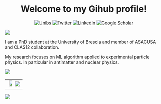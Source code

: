 <h1 align="center">Welcome to my Gihub profile! </h1>

<p align="center">
  <a href="https://drii.unibs.it/?page_id=2764"><img alt="Unibs" title="Unibs" src="https://img.shields.io/badge/UNIBS%20DII-dc002d?style=for-the-badge&color=blue"></a>
  <a href="https://twitter.com/un_gio"><img alt="Twitter" title="Twitter" src="https://img.shields.io/badge/Twitter-1DA1F2?style=for-the-badge&logo=twitter&logoColor=white"/></a>
  <a href="https://www.linkedin.com/in/giovanni-costantini-6b65a010a/"><img alt="LinkedIn" title="LinkedIn"src="https://img.shields.io/badge/linkedin-%230077B5.svg?&style=for-the-badge&logo=linkedin&logoColor=white"></a>
  <a href="https://scholar.google.com/citations?user=xEKuE-EAAAAJ&hl=it"><img alt="Google Scholar" title="Google Scholar"src="https://img.shields.io/badge/scholar-77a9fa.svg?&style=for-the-badge&logo=google-scholar&logoColor=white"></a>
</p>

<a href="https://github.com/404"><img src="https://user-images.githubusercontent.com/73097560/115834477-dbab4500-a447-11eb-908a-139a6edaec5c.gif"></a>

I am a PhD student at the University of Brescia and member of ASACUSA and CLAS12 collaboration.

My research focuses on ML algorithm applied to experimental particle physics. In particular in antimatter and nuclear physics.

<a href="https://github.com/404"><img src="https://user-images.githubusercontent.com/73097560/115834477-dbab4500-a447-11eb-908a-139a6edaec5c.gif"></a>

<table align="center" width="50%">
  <tr>
    <td align="center">
      <img width="49%" src="https://github-readme-stats.vercel.app/api?username=ElettaLiride&count_private=true&theme=radical&show_icons=true" />
      <img src="https://github-readme-stats.vercel.app/api/top-langs/?username=ElettaLiride&layout=compact&title_color=007bff&text_color=e7e7e7&icon_color=007bff&bg_color=171c28">
    </td>
  </tr>
</table>

<a href="https://github.com/404"><img src="https://user-images.githubusercontent.com/73097560/115834477-dbab4500-a447-11eb-908a-139a6edaec5c.gif"></a>

